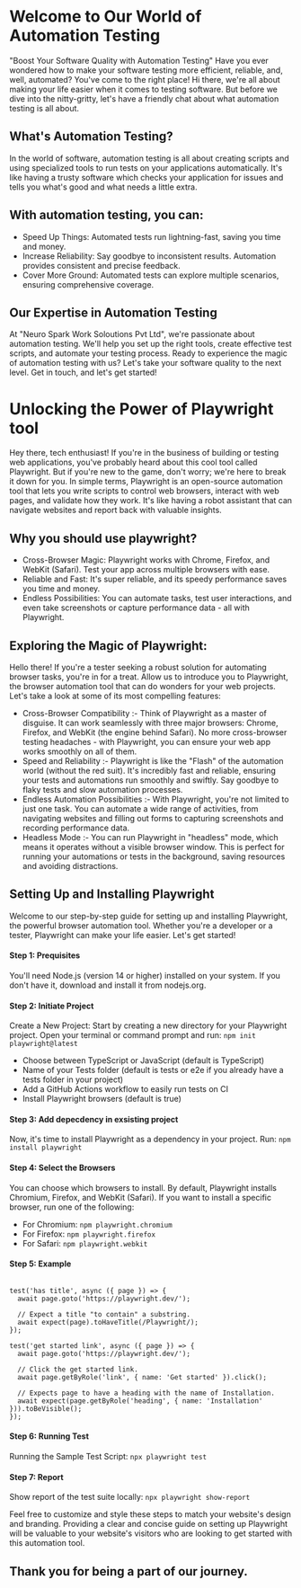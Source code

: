 
# Welcome to Our World of Automation Testing
"Boost Your Software Quality with Automation Testing"
Have you ever wondered how to make your software testing more efficient, reliable, and, well, automated? You've come to the right place!
Hi there, we're all about making your life easier when it comes to testing software. But before we dive into the nitty-gritty, let's have a friendly chat about what automation testing is all about.

## What's Automation Testing?
In the world of software, automation testing is all about creating scripts and using specialized tools to run tests on your applications automatically. It's like having a trusty software which checks your application for issues and tells you what's good and what needs a little extra.

## With automation testing, you can:
<ul>
<li>Speed Up Things: Automated tests run lightning-fast, saving you time and money.</li>
<li>Increase Reliability: Say goodbye to inconsistent results. Automation provides consistent and precise feedback.</li>
<li>Cover More Ground: Automated tests can explore multiple scenarios, ensuring comprehensive coverage.</li>
</ul>

## Our Expertise in Automation Testing
At "Neuro Spark Work Soloutions Pvt Ltd", we're passionate about automation testing. We'll help you set up the right tools, create effective test scripts, and automate your testing process. 
Ready to experience the magic of automation testing with us? Let's take your software quality to the next level. Get in touch, and let's get started! 

# Unlocking the Power of Playwright tool

Hey there, tech enthusiast! If you're in the business of building or testing web applications, you've probably heard about this cool tool called Playwright. But if you're new to the game, don't worry; we're here to break it down for you.
In simple terms, Playwright is an open-source automation tool that lets you write scripts to control web browsers, interact with web pages, and validate how they work. It's like having a robot assistant that can navigate websites and report back with valuable insights.

## Why you should use playwright?
<ul>
<li> Cross-Browser Magic: Playwright works with Chrome, Firefox, and WebKit (Safari). Test your app across multiple browsers with ease. </li>
<li> Reliable and Fast: It's super reliable, and its speedy performance saves you time and money. </li>
<li> Endless Possibilities: You can automate tasks, test user interactions, and even take screenshots or capture performance data - all with Playwright. </li>
</ul>

## Exploring the Magic of Playwright: 
Hello there! If you're a tester seeking a robust solution for automating browser tasks, you're in for a treat. Allow us to introduce you to Playwright, the browser automation tool that can do wonders for your web projects. Let's take a look at some of its most compelling features:
<ul>
<li> Cross-Browser Compatibility :- Think of Playwright as a master of disguise. It can work seamlessly with three major browsers: Chrome, Firefox, and WebKit (the engine behind Safari). No more cross-browser testing headaches - with Playwright, you can ensure your web app works smoothly on all of them. </li>
<li> Speed and Reliability :- Playwright is like the "Flash" of the automation world (without the red suit). It's incredibly fast and reliable, ensuring your tests and automations run smoothly and swiftly. Say goodbye to flaky tests and slow automation processes. </li>
<li> Endless Automation Possibilities :- With Playwright, you're not limited to just one task. You can automate a wide range of activities, from navigating websites and filling out forms to capturing screenshots and recording performance data. </li>
    <li> Headless Mode :- You can run Playwright in "headless" mode, which means it operates without a visible browser window. This is perfect for running your automations or tests in the background, saving resources and avoiding distractions. </li> </ul>

  ## Setting Up and Installing Playwright
Welcome to our step-by-step guide for setting up and installing Playwright, the powerful browser automation tool. Whether you're a developer or a tester, Playwright can make your life easier. Let's get started!
#### Step 1: Prequisites
You'll need Node.js (version 14 or higher) installed on your system. If you don't have it, download and install it from nodejs.org.
#### Step 2: Initiate Project
Create a New Project: Start by creating a new directory for your Playwright project. Open your terminal or command prompt and run: 
`npm init playwright@latest`
<ul>
<li>Choose between TypeScript or JavaScript (default is TypeScript) </li>
<li>Name of your Tests folder (default is tests or e2e if you already have a tests folder in your project) </li>
<li>Add a GitHub Actions workflow to easily run tests on CI </li>
<li>Install Playwright browsers (default is true) </li>
</ul>

#### Step 3: Add depecdency in exsisting project 

Now, it's time to install Playwright as a dependency in your project. Run: `npm install playwright`
#### Step 4: Select the Browsers
 You can choose which browsers to install. By default, Playwright installs Chromium, Firefox, and WebKit (Safari). If you want to install a specific browser, run one of the following:
- For Chromium: `npm playwright.chromium`
- For Firefox: `npm playwright.firefox`
- For Safari: `npm playwright.webkit` 


#### Step 5: Example
``` import { test, expect } from '@playwright/test';

test('has title', async ({ page }) => {
  await page.goto('https://playwright.dev/');

  // Expect a title "to contain" a substring.
  await expect(page).toHaveTitle(/Playwright/);
});

test('get started link', async ({ page }) => {
  await page.goto('https://playwright.dev/');

  // Click the get started link.
  await page.getByRole('link', { name: 'Get started' }).click();

  // Expects page to have a heading with the name of Installation.
  await expect(page.getByRole('heading', { name: 'Installation' })).toBeVisible();
});

```
#### Step 6: Running Test
Running the Sample Test Script: `npx playwright test`

#### Step 7: Report
Show report of the test suite locally: `npx playwright show-report`

Feel free to customize and style these steps to match your website's design and branding. Providing a clear and concise guide on setting up Playwright will be valuable to your website's visitors who are looking to get started with this automation tool.

## Thank you for being a part of our journey. 
